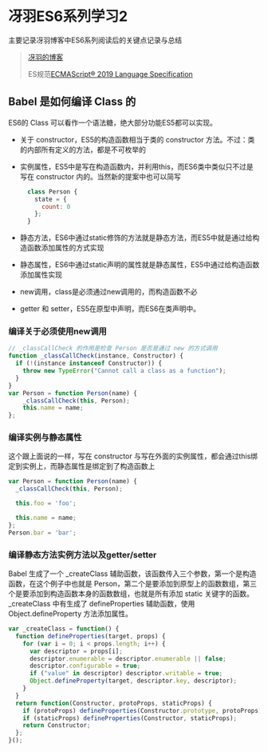 # 冴羽ES6系列学习2

主要记录冴羽博客中ES6系列阅读后的关键点记录与总结

>[冴羽的博客](https://github.com/mqyqingfeng/Blog)
>
>ES规范[ECMAScript® 2019 Language Specification](http://www.ecma-international.org/ecma-262/)

## Babel 是如何编译 Class 的

ES6的 Class 可以看作一个语法糖，绝大部分功能ES5都可以实现。

+ 关于 constructor，ES5的构造函数相当于类的 constructor 方法。不过：类的内部所有定义的方法，都是不可枚举的
+ 实例属性，ES5中是写在构造函数内，并利用this，而ES6类中类似只不过是写在 constructor 内的。当然新的提案中也可以简写

  ```js
    class Person {
      state = {
        count: 0
      };
    }
  ```

+ 静态方法，ES6中通过static修饰的方法就是静态方法，而ES5中就是通过给构造函数添加属性的方式实现
+ 静态属性，ES6中通过static声明的属性就是静态属性，ES5中通过给构造函数添加属性实现
+ new调用，class是必须通过new调用的，而构造函数不必
+ getter 和 setter，ES5在原型中声明，而ES6在类声明中。

### 编译关于必须使用new调用

```js
// _classCallCheck 的作用是检查 Person 是否是通过 new 的方式调用
function _classCallCheck(instance, Constructor) {
  if (!(instance instanceof Constructor)) {
    throw new TypeError("Cannot call a class as a function");
  }
}
var Person = function Person(name) {
    _classCallCheck(this, Person);
    this.name = name;
};
```

### 编译实例与静态属性

这个跟上面说的一样，写在 constructor 与写在外面的实例属性，都会通过this绑定到实例上，而静态属性是绑定到了构造函数上

```js
var Person = function Person(name) {
  _classCallCheck(this, Person);

  this.foo = 'foo';

  this.name = name;
};
Person.bar = 'bar';
```

### 编译静态方法实例方法以及getter/setter

Babel 生成了一个 _createClass 辅助函数，该函数传入三个参数，第一个是构造函数，在这个例子中也就是 Person，第二个是要添加到原型上的函数数组，第三个是要添加到构造函数本身的函数数组，也就是所有添加 static 关键字的函数。_createClass 中有生成了 defineProperties 辅助函数，使用 Object.defineProperty 方法添加属性。

```js
var _createClass = function() {
  function defineProperties(target, props) {
    for (var i = 0; i < props.length; i++) {
      var descriptor = props[i];
      descriptor.enumerable = descriptor.enumerable || false;
      descriptor.configurable = true;
      if ("value" in descriptor) descriptor.writable = true;
      Object.defineProperty(target, descriptor.key, descriptor);
    }
  }
  return function(Constructor, protoProps, staticProps) {
    if (protoProps) defineProperties(Constructor.prototype, protoProps);
    if (staticProps) defineProperties(Constructor, staticProps);
    return Constructor;
  };
}();
```
